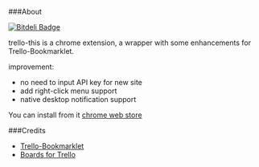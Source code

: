 ###About

[![Bitdeli Badge](https://d2weczhvl823v0.cloudfront.net/hewigovens/trello-this/trend.png)](https://bitdeli.com/free "Bitdeli Badge")

trello-this is a chrome extension, a wrapper with some enhancements for Trello-Bookmarklet.

improvement:

* no need to input API key for new site
* add right-click menu support
* native desktop notification support

You can install from it [chrome web store](https://chrome.google.com/webstore/detail/llapjidoaciepmfjchefhhachlmehfdl)


###Credits
* [Trello-Bookmarklet](https://github.com/danlec/Trello-Bookmarklet)
* [Boards for Trello](https://github.com/paulferrett/trelloboards)